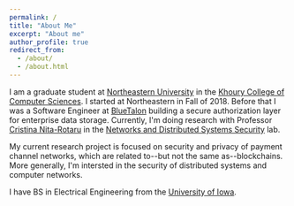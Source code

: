 ```yaml
---
permalink: /
title: "About Me"
excerpt: "About me"
author_profile: true
redirect_from: 
  - /about/
  - /about.html
---
```


I am a graduate student at [Northeastern University](http://www.northeastern.edu/) in the [Khoury College of Computer Sciences](https://www.khoury.northeastern.edu/). I started at Northeastern in Fall of 2018. Before that I was a Software Engineer at [BlueTalon](https://bluetalon.com/) building a secure authorization layer for enterprise data storage. Currently, I'm doing research with Professor [Cristina Nita-Rotaru](http://cnitarot.github.io/) in the [Networks and Distributed Systems Security](https://nds2.ccs.neu.edu/) lab.

My current research project is focused on security and privacy of payment channel networks, which are related to--but not the same as--blockchains. More generally, I'm intersted in the security of distributed systems and computer networks.

I have BS in Electrical Engineering from the [University of Iowa](https://uiowa.edu/).
